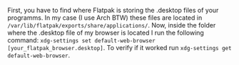 First, you have to find where Flatpak is storing the .desktop files of your programms. In my case (I use Arch BTW) these files are located in `/var/lib/flatpak/exports/share/applications/`.
Now, inside the folder where the .desktop file of my browser is located I run the following command: `xdg-settings set default-web-browser [your_flatpak_browser.desktop]`.
To verify if it worked run `xdg-settings get default-web-browser`.
